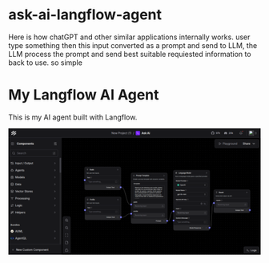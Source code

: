 # ask-ai-langflow-agent
Here is how chatGPT and other similar applications internally works. user type something then this input converted as a prompt and send to LLM, the LLM process the prompt and send best suitable requiested information to back to use. so simple 

# My Langflow AI Agent

This is my AI agent built with Langflow.

![Screenshot of AI Agent](images/ask-ai-langflow-agent.png)
